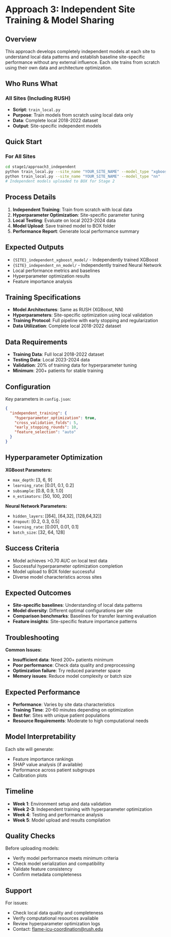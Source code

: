 # Approach 3: Independent Site Training & Model Sharing

## Overview

This approach develops completely independent models at each site to understand local data patterns and establish baseline site-specific performance without any external influence. Each site trains from scratch using their own data and architecture optimization.

## Who Runs What

### All Sites (Including RUSH)
- **Script**: `train_local.py`
- **Purpose**: Train models from scratch using local data only
- **Data**: Complete local 2018-2022 dataset
- **Output**: Site-specific independent models

## Quick Start

### For All Sites
```bash
cd stage1/approach3_independent
python train_local.py --site_name "YOUR_SITE_NAME" --model_type "xgboost"
python train_local.py --site_name "YOUR_SITE_NAME" --model_type "nn"
# Independent models uploaded to BOX for Stage 2
```

## Process Details

1. **Independent Training**: Train from scratch with local data
2. **Hyperparameter Optimization**: Site-specific parameter tuning
3. **Local Testing**: Evaluate on local 2023-2024 data
4. **Model Upload**: Save trained model to BOX folder
5. **Performance Report**: Generate local performance summary

## Expected Outputs

- `{SITE}_independent_xgboost_model/` - Independently trained XGBoost
- `{SITE}_independent_nn_model/` - Independently trained Neural Network
- Local performance metrics and baselines
- Hyperparameter optimization results
- Feature importance analysis

## Training Specifications

- **Model Architectures**: Same as RUSH (XGBoost, NN)
- **Hyperparameters**: Site-specific optimization using local validation
- **Training Protocol**: Full pipeline with early stopping and regularization
- **Data Utilization**: Complete local 2018-2022 dataset

## Data Requirements

- **Training Data**: Full local 2018-2022 dataset
- **Testing Data**: Local 2023-2024 data
- **Validation**: 20% of training data for hyperparameter tuning
- **Minimum**: 200+ patients for stable training

## Configuration

Key parameters in `config.json`:
```json
{
  "independent_training": {
    "hyperparameter_optimization": true,
    "cross_validation_folds": 5,
    "early_stopping_rounds": 10,
    "feature_selection": "auto"
  }
}
```

## Hyperparameter Optimization

**XGBoost Parameters:**
- `max_depth`: [3, 6, 9]
- `learning_rate`: [0.01, 0.1, 0.2]
- `subsample`: [0.8, 0.9, 1.0]
- `n_estimators`: [50, 100, 200]

**Neural Network Parameters:**
- `hidden_layers`: [[64], [64,32], [128,64,32]]
- `dropout`: [0.2, 0.3, 0.5]
- `learning_rate`: [0.001, 0.01, 0.1]
- `batch_size`: [32, 64, 128]

## Success Criteria

- Model achieves >0.70 AUC on local test data
- Successful hyperparameter optimization completion
- Model upload to BOX folder successful
- Diverse model characteristics across sites

## Expected Outcomes

- **Site-specific baselines**: Understanding of local data patterns
- **Model diversity**: Different optimal configurations per site  
- **Comparison benchmarks**: Baselines for transfer learning evaluation
- **Feature insights**: Site-specific feature importance patterns

## Troubleshooting

**Common Issues:**
- **Insufficient data**: Need 200+ patients minimum
- **Poor performance**: Check data quality and preprocessing
- **Optimization failure**: Try reduced parameter space
- **Memory issues**: Reduce model complexity or batch size

## Expected Performance

- **Performance**: Varies by site data characteristics
- **Training Time**: 20-60 minutes depending on optimization
- **Best for**: Sites with unique patient populations
- **Resource Requirements**: Moderate to high computational needs

## Model Interpretability

Each site will generate:
- Feature importance rankings
- SHAP value analysis (if available)
- Performance across patient subgroups
- Calibration plots

## Timeline

- **Week 1**: Environment setup and data validation
- **Week 2-3**: Independent training with hyperparameter optimization
- **Week 4**: Testing and performance analysis
- **Week 5**: Model upload and results compilation

## Quality Checks

Before uploading models:
- Verify model performance meets minimum criteria
- Check model serialization and compatibility
- Validate feature consistency
- Confirm metadata completeness

## Support

For issues:
- Check local data quality and completeness
- Verify computational resources available
- Review hyperparameter optimization logs
- Contact: flame-icu-coordination@rush.edu
